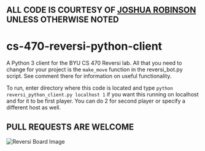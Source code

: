 ## ALL CODE IS COURTESY OF [JOSHUA ROBINSON](https://github.com/joshua-robinson) UNLESS OTHERWISE NOTED

# cs-470-reversi-python-client

A Python 3 client for the BYU CS 470 Reversi lab. All that you need to change for your project is the `make_move` function in the reversi_bot.py script. See comment there for information on useful functionality. 

To run, enter directory where this code is located and type `python reversi_python_client.py localhost 1` if you want this running on localhost and for it to be first player. You can do 2 for second player or specify a different host as well.

## PULL REQUESTS ARE WELCOME

![Reversi Board Image](https://upload.wikimedia.org/wikipedia/commons/a/ae/Othello_%28Reversi%29_board.jpg)
